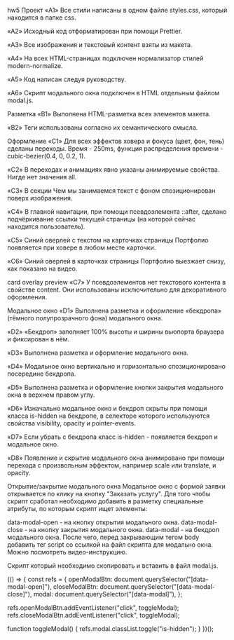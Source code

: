 hw5 Проект «A1» Все стили написаны в одном файле styles.css, который находится в папке css.

«A2» Исходный код отформатирован при помощи Prettier.

«A3» Все изображения и текстовый контент взяты из макета.

«A4» На всех HTML-страницах подключен нормализатор стилей modern-normalize.

«A5» Код написан следуя руководству.

«A6» Скрипт модального окна подключен в HTML отдельным файлом modal.js.

Разметка «B1» Выполнена HTML-разметка всех элементов макета.

«B2» Теги использованы согласно их семантического смысла.

Оформление «C1» Для всех эффектов ховера и фокуса (цвет, фон, тень) сделаны переходы. Время - 250ms,
функция распределения времени - cubic-bezier(0.4, 0, 0.2, 1).

«C2» В переходах и анимациях явно указаны анимируемые свойства. Нигде нет значения all.

«C3» В секции Чем мы занимаемся текст с фоном спозиционирован поверх изображения.

«C4» В главной навигации, при помощи псевдоэлемента ::after, сделано подчёркивание ссылки текущей
страницы (на которой сейчас находится пользователь).

«C5» Синий оверлей с текстом на карточках страницы Портфолио появляется при ховере в любом месте
карточки.

«C6» Синий оверлей в карточках страницы Портфолио выезжает снизу, как показано на видео.

card overlay preview «C7» У псевдоэлементов нет текстового контента в свойстве content. Они
использованы исключительно для декоративного оформления.

Модальное окно «D1» Выполнена разметка и оформление «бекдропа» (тёмного полупрозрачного фона)
модального окна.

«D2» «Бекдроп» заполняет 100% высоты и ширины вьюпорта браузера и фиксирован в нём.

«D3» Выполнена разметка и оформление модального окна.

«D4» Модальное окно вертикально и горизонтально спозиционировано посередине бекдропа.

«D5» Выполнена разметка и оформление кнопки закрытия модального окна в верхнем правом углу.

«D6» Изначально модальное окно и бекдроп скрыты при помощи класса is-hidden на бекдропе, в селекторе
которого используются свойства visibility, opacity и pointer-events.

«D7» Если убрать с бекдропа класс is-hidden - появляется бекдроп и модальное окно.

«D8» Появление и скрытие модального окна анимировано при помощи перехода с произвольным эффектом,
например scale или translate, и opacity.

Открытие/закрытие модального окна Модальное окно с формой заявки открывается по клику на кнопку
"Заказать услугу". Для того чтобы скрипт сработал необходимо добавить в разметку специальные
атрибуты, по которым скрипт ищет элементы:

data-modal-open - на кнопку открытия модального окна. data-modal-close - на кнопку закрытия
модального окна. data-modal - на бекдроп модального окна. После чего, перед закрывающим тегом body
добавить тег script со ссылкой на файл скрипта для модально окна. Можно посмотреть видео-инструкцию.

<body>
  <!-- Вся твоя разметка, включая разметку модалки -->

  <!-- Ставим перед закрывающим тегом body -->
  <script src="./js/modal.js"></script>
</body>

Скрипт который необходимо скопировать и вставить в файл modal.js.

(() => { const refs = { openModalBtn: document.querySelector("[data-modal-open]"), closeModalBtn:
document.querySelector("[data-modal-close]"), modal: document.querySelector("[data-modal]"), };

refs.openModalBtn.addEventListener("click", toggleModal);
refs.closeModalBtn.addEventListener("click", toggleModal);

function toggleModal() { refs.modal.classList.toggle("is-hidden"); } })();
